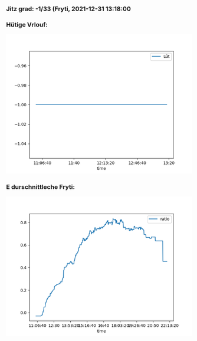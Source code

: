 ### Jitz grad: -1/33 (Fryti, 2021-12-31 13:18:00

### Hütige Vrlouf:
![Graph](Today.png)

### E durschnittleche Fryti:
![Graph](Fryti.png)